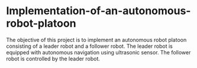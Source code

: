 # Implementation-of-an-autonomous-robot-platoon
The objective of this project is to implement an autonomous robot platoon consisting of a leader robot and a follower robot. The leader robot is equipped with autonomous navigation using ultrasonic sensor. The follower robot is controlled by the leader robot.

